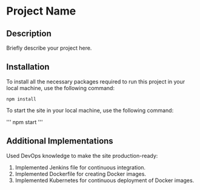 # Project Name

## Description

Briefly describe your project here.

## Installation

To install all the necessary packages required to run this project in your local machine, use the following command:

` npm install `

To start the site in your local machine, use the following command:

''' npm start '''


## Additional Implementations

Used DevOps knowledge to make the site production-ready:

1. Implemented Jenkins file for continuous integration.
2. Implemented Dockerfile for creating Docker images.
3. Implemented Kubernetes for continuous deployment of Docker images.
